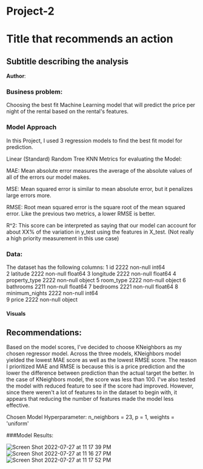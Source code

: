 # Project-2
# Title that recommends an action
## Subtitle describing the analysis 

**Author**: 

### Business problem:

Choosing the best fit Machine Learning model that will predict the price per night of the rental based on the rental's features.

### Model Approach
In this Project, I used 3 regression models to find the best fit model for prediction.

Linear (Standard)
Random Tree
KNN
Metrics for evaluating the Model:

MAE: Mean absolute error measures the average of the absolute values of all of the errors our model makes.

MSE: Mean squared error is similar to mean absolute error, but it penalizes large errors more.

RMSE: Root mean squared error is the square root of the mean squared error. Like the previous two metrics, a lower RMSE is better.

R^2: This score can be interpreted as saying that our model can account for about XX% of the variation in y_test using the features in X_test. (Not really a high priority measurement in this use case)

### Data:
The dataset has the following columns:
 1   id              2222 non-null   int64  
 2   latitude        2222 non-null   float64
 3   longitude       2222 non-null   float64
 4   property_type   2222 non-null   object 
 5   room_type       2222 non-null   object 
 6   bathrooms       2211 non-null   float64
 7   bedrooms        2221 non-null   float64
 8   minimum_nights  2222 non-null   int64  
 9   price           2222 non-null   object 

#### Visuals


## Recommendations:

Based on the model scores, I've decided to choose KNeighbors as my chosen regressor model. Across the three models, KNeighbors model yielded the lowest MAE score as well as the lowest RMSE score. The reason I prioritized MAE and RMSE is because this is a price prediction and the lower the difference between prediction than the actual target the better. In the case of KNeighbors model, the score was less than 100. I've also tested the model with reduced feature to see if the score had improved. However, since there weren't a lot of features to in the dataset to begin with, it appears that reducing the number of features made the model less effective.

Chosen Model Hyperparameter: n_neighbors = 23, p = 1, weights = 'uniform'

###Model Results:

![Screen Shot 2022-07-27 at 11 17 39 PM](https://user-images.githubusercontent.com/76888532/181413006-32665dcf-3490-41c4-ada2-8d70882fe7a5.png)
![Screen Shot 2022-07-27 at 11 16 27 PM](https://user-images.githubusercontent.com/76888532/181412918-ede7a470-33eb-4cc9-b84b-52e93d5fd9c9.png)
![Screen Shot 2022-07-27 at 11 17 52 PM](https://user-images.githubusercontent.com/76888532/181413036-b1d76119-38ed-4a7d-8d86-5b2f7af65288.png)
